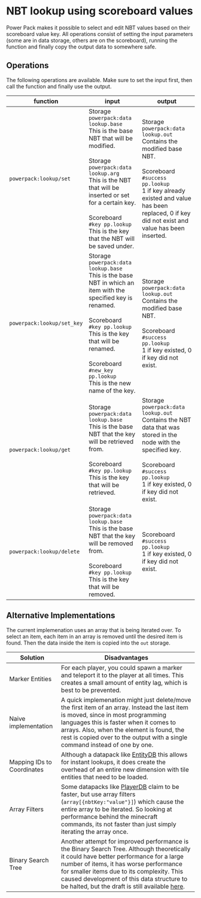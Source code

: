 # NBT lookup using scoreboard values
Power Pack makes it possible to select and edit NBT values based on their scoreboard value key. All operations consist of setting the input parameters (some are in data storage, others are on the scoreboard), running the function and finally copy the output data to somewhere safe.

## Operations
The following operations are available. Make sure to set the input first, then call the function and finally use the output.

function|input|output
-|-|-
`powerpack:lookup/set` | Storage<br>`powerpack:data lookup.base`<br>This is the base NBT that will be modified.<br><br>Storage<br>`powerpack:data lookup.arg`<br>This is the NBT that will be inserted or set for a certain key.<br><br>Scoreboard<br>`#key pp.lookup`<br>This is the key that the NBT will be saved  under.|Storage<br>`powerpack:data lookup.out`<br>Contains the modified base NBT.<br><br>Scoreboard<br>`#success pp.lookup`<br>1 if key already existed and value has been replaced, 0 if key did not exist and value has been inserted.
`powerpack:lookup/set_key`|Storage<br>`powerpack:data lookup.base`<br>This is the base NBT in which an item with the specified key is renamed.<br><br>Scoreboard<br>`#key pp.lookup`<br>This is the key that will be renamed.<br><br>Scoreboard<br>`#new_key pp.lookup`<br>This is the new name of the key.|Storage<br>`powerpack:data lookup.out`<br>Contains the modified base NBT.<br><br>Scoreboard<br>`#success pp.lookup`<br>1 if key existed, 0 if key did not exist.
`powerpack:lookup/get`|Storage<br>`powerpack:data lookup.base`<br>This is the base NBT that the key will be retrieved from.<br><br>Scoreboard<br>`#key pp.lookup`<br>This is the key that will be retrieved.|Storage<br>`powerpack:data lookup.out`<br>Contains the NBT data that was stored in the node with the specified key.<br><br>Scoreboard<br>`#success pp.lookup`<br>1 if key existed, 0 if key did not exist.
`powerpack:lookup/delete`|Storage<br>`powerpack:data lookup.base`<br>This is the base NBT that the key will be removed from.<br><br>Scoreboard<br>`#key pp.lookup`<br>This is the key that will be removed.|Scoreboard<br>`#success pp.lookup`<br>1 if key existed, 0 if key did not exist.

## Alternative Implementations
The current implemenation uses an array that is being iterated over. To select an item, each item in an array is removed until the desired item is found. Then the data inside the item is copied into the `out` storage.

Solution|Disadvantages
-|-
Marker Entities | For each player, you could spawn a marker and teleport it to the player at all times. This creates a small amount of entity lag, which is best to be prevented.
Naive implementation | A quick implemenation might just delete/move the first item of an array. Instead the last item is moved, since in most programming languages this is faster when it comes to arrays. Also, when the element is found, the rest is copied over to the output with a single command instead of one by one.
Mapping IDs to Coordinates | Although a datapack like [EntityDB](https://github.com/hqics/entitydb) this allows for instant lookups, it does create the overhead of an entire new dimension with tile entities that need to be loaded.
Array Filters | Some datapacks like [PlayerDB](https://github.com/rx-modules/PlayerDB) claim to be faster, but use array filters (`array[{nbtKey:"value"}]`) which cause the entire array to be iterated. So looking at performance behind the minecraft commands, its not faster than just simply iterating the array once.
Binary Search Tree | Another attempt for improved performance is the Binary Search Tree. Although theoretically it could have better performance for a large number of items, it has worse performance for smaller items due to its complexity. This caused development of this data structure to be halted, but the draft is still available [here](../draft/binary%20tree%20lookup//todo.md).